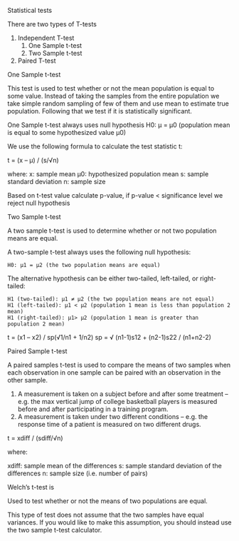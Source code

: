 Statistical tests

There are two types of T-tests

1. Independent T-test
    1. One Sample t-test
    2. Two Sample t-test
2. Paired T-test

One Sample t-test

  This test is used to test whether or not the mean population is equal to some value.
  Instead of taking the samples from the entire population we take simple random sampling of few of them and use mean to estimate true population. Following that we     test if it is statistically significant.

  One Sample t-test always uses null hypothesis
  H0: μ = μ0 (population mean is equal to some hypothesized value μ0)

  We use the following formula to calculate the test statistic t:

  t = (x – μ) / (s/√n)

  where:
    x: sample mean
    μ0: hypothesized population mean
    s: sample standard deviation
    n: sample size

  Based on t-test value calculate p-value, if p-value < significance level we reject null hypothesis


Two Sample t-test

  A two sample t-test is used to determine whether or not two population means are equal.

  A two-sample t-test always uses the following null hypothesis:

    H0: μ1 = μ2 (the two population means are equal)

  The alternative hypothesis can be either two-tailed, left-tailed, or right-tailed:

    H1 (two-tailed): μ1 ≠ μ2 (the two population means are not equal)
    H1 (left-tailed): μ1 < μ2 (population 1 mean is less than population 2 mean)
    H1 (right-tailed): μ1> μ2 (population 1 mean is greater than population 2 mean)

   t = (x1 – x2)  /  sp(√1/n1 + 1/n2)
   sp = √ (n1-1)s12 +  (n2-1)s22 /  (n1+n2-2)
 
 Paired Sample t-test
 
   A paired samples t-test is used to compare the means of two samples when each observation in one sample can be paired with an observation in the other sample.
   1. A measurement is taken on a subject before and after some treatment – e.g. the max vertical jump of college basketball players is measured before and after             participating in a training program.
   2. A measurement is taken under two different conditions – e.g. the response time of a patient is measured on two different drugs.
   
   t = xdiff / (sdiff/√n)

  where:

  xdiff: sample mean of the differences
  s: sample standard deviation of the differences
  n: sample size (i.e. number of pairs)
 
Welch’s t-test is 

  Used to test whether or not the means of two populations are equal.
  
  This type of test does not assume that the two samples have equal variances. If you would like to make this assumption, you should instead use the two sample t-test   calculator.
